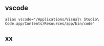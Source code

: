 ## vscode

`alias vscode="/Applications/Visual\ Studio\ Code.app/Contents/Resources/app/bin/code"`

## xx

